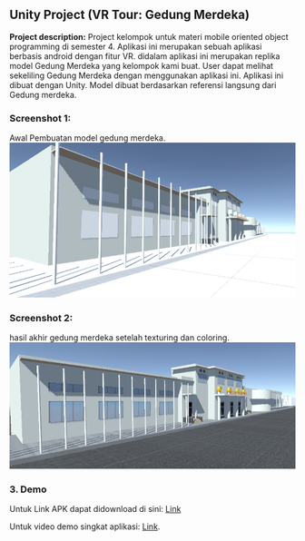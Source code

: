 ## Unity Project (VR Tour: Gedung Merdeka)

**Project description:** Project kelompok untuk materi mobile oriented object programming di semester 4. Aplikasi ini merupakan sebuah aplikasi berbasis android dengan fitur VR. didalam aplikasi ini merupakan replika model Gedung Merdeka yang kelompok kami buat. User dapat melihat sekeliling Gedung Merdeka dengan menggunakan aplikasi ini. Aplikasi ini dibuat dengan Unity. Model dibuat berdasarkan referensi langsung dari Gedung merdeka.

### Screenshot 1:

Awal Pembuatan model gedung merdeka.
<img src="images/vr.jpg?raw=true"/>

### Screenshot 2:
hasil akhir gedung merdeka setelah texturing dan coloring.
<img src="images/vr1.jpg?raw=true"/>


### 3. Demo

Untuk Link APK dapat didownload di sini: [Link](https://drive.google.com/file/d/1OLvrnI1EPD-b-7w64ymhSD9LBDl7Pc-M/view?usp=sharing)

Untuk video demo singkat aplikasi: [Link](https://drive.google.com/file/d/1QnBriclchis0Qr9IfRoKqFAhUxvNM57Y/view?usp=sharing).
